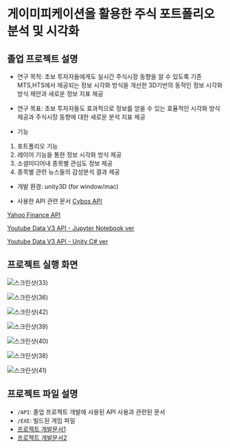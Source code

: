 # 게이미피케이션을 활용한 주식 포트폴리오 분석 및 시각화

## 졸업 프로젝트 설명

* 연구 목적: 초보 투자자들에게도 실시간 주식시장 동향을 알 수 있도록 기존 MTS,HTS에서 제공되는 정보 시각화 방식을 개선한 3D기반의 동적인 정보 시각화 방식 제안과 새로운 정보 지표 제공

* 연구 목표: 초보 투자자들도 효과적으로 정보를 얻을 수 있는 효율적인 시각화 방식 제공과 주식시장 동향에 대한 새로운 분석 지표 제공

* 기능
1. 포트폴리오 기능
2. 레이어 기능을 통한 정보 시각화 방식 제공
3. 소셜미디어내 종목별 관심도 정보 제공
4. 종목별 관련 뉴스들의 감성분석 결과 제공

* 개발 환경: unity3D (for window/mac) 

* 사용한 API 관련 문서
 [Cybos API](https://github.com/y005/graduation_project/tree/main/API%20%EC%82%AC%EC%9A%A9%EB%B2%95/CYBOS%20api)

 [Yahoo Finance API](https://github.com/y005/graduation_project/tree/main/API%20%EC%82%AC%EC%9A%A9%EB%B2%95/yahoo%20finance%20api)

 [Youtube Data V3 API - Jupyter Notebook ver](https://github.com/y005/graduation_project/tree/main/API%20%EC%82%AC%EC%9A%A9%EB%B2%95/youtube%20api(jupyter%20notebook))

 [Youtube Data V3 API - Unity C# ver](https://github.com/y005/graduation_project/tree/main/API%20%EC%82%AC%EC%9A%A9%EB%B2%95/youtube%20api(unity))

## 프로젝트 실행 화면

![스크린샷(33)](https://user-images.githubusercontent.com/37391733/134770394-f81c74fc-7c4b-4541-b46a-c452c72c119d.png)

![스크린샷(36)](https://user-images.githubusercontent.com/37391733/134770419-d86f3d80-09be-4084-8cd5-580b8ede0c0c.png)

![스크린샷(42)](https://user-images.githubusercontent.com/37391733/134770509-d22243fa-3a57-4137-8bdb-b691ec9cccd8.png)

![스크린샷(39)](https://user-images.githubusercontent.com/37391733/134770440-e6a3e919-8da2-4834-a4c4-c616097c3f6a.png)

![스크린샷(40)](https://user-images.githubusercontent.com/37391733/134770470-1a9ae43e-95be-47f6-b310-a3d7f845b4b5.png)

![스크린샷(38)](https://user-images.githubusercontent.com/37391733/134770466-63c36bc6-ee17-450b-814d-d40e6e684e90.png)

![스크린샷(41)](https://user-images.githubusercontent.com/37391733/134770429-94d01d2a-ef4b-44aa-bf97-9673d7e049fb.png)

## 프로젝트 파일 설명
 
 * `/API`: 졸업 프로젝트 개발에 사용된 API 사용과 관련된 문서
 * `/EXE`: 빌드된 게임 파일 
 * [프로젝트 개발문서1](https://docs.google.com/document/d/1tuIHSd5zLhlpO3-iiiPaRaQ_29pljF6nVNqXlcJVMp4/edit)
 * [프로젝트 개발문서2](https://docs.google.com/document/d/1zfq5J5_YUFQ3t67Vtsd0CIGxtNTGYoTzoCyMeq5ZCHo/edit)
